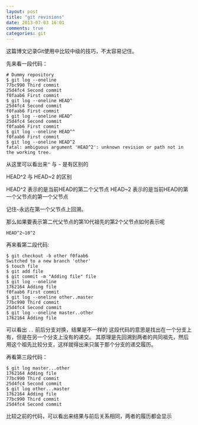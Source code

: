 ```yaml
---
layout: post
title: "git revisions"
date: 2013-07-03 16:01
comments: true
categories: git
---
```


这篇博文记录Git使用中比较中级的技巧，不太容易记住。

先来看一段代码：

    # Dummy repository
    $ git log --oneline
    77bc990 Third commit
    25d4fc4 Second commit
    f0faab6 First commit
    $ git log --oneline HEAD^
    25d4fc4 Second commit
    f0faab6 First commit
    $ git log --oneline HEAD^
    25d4fc4 Second commit
    f0faab6 First commit
    $ git log --oneline HEAD^^
    f0faab6 First commit
    $ git log --oneline HEAD^2
    fatal: ambiguous argument 'HEAD^2': unknown revision or path not in the working tree.

从这里可以看出来`^` 与 `~` 是有区别的

HEAD^2 与 HEAD~2 的区别

HEAD^2 表示的是当前HEAD的第二个父节点
HEAD~2 表示的是当前HEAD的第一个父节点的第一个父节点

记住`~`永远在第一个父节点上回溯。

那么如果要表示第二代父节点的第10代祖先的第2个父节点如何表示呢

    HEAD^2~10^2


再来看第二段代码:

    $ git checkout -b other f0faab6
    Switched to a new branch 'other'
    $ touch file
    $ git add file
    $ git commit -m "Adding file" file
    $ git log --oneline
    1762164 Adding file
    f0faab6 First commit
    $ git log --oneline other..master
    77bc990 Third commit
    25d4fc4 Second commit
    $ git log --oneline master..other
    1762164 Adding file

可以看出 `..` 前后分支对换，结果是不一样的
这段代码的意思是找出在一个分支上有，但是在另一个分支上没有的递交。
其原理是先回溯到两者的共同祖先，然后用这个祖先比较分支，这样就得出来只属于那个分支的递交履历。


再看第三段代码：

    $ git log master...other
    1762164 Adding file
    77bc990 Third commit
    25d4fc4 Second commit
    $ git log other...master
    1762164 Adding file
    77bc990 Third commit
    25d4fc4 Second commit

比较之前的代码，可以看出来结果与前后关系相同，两者的履历都会显示
